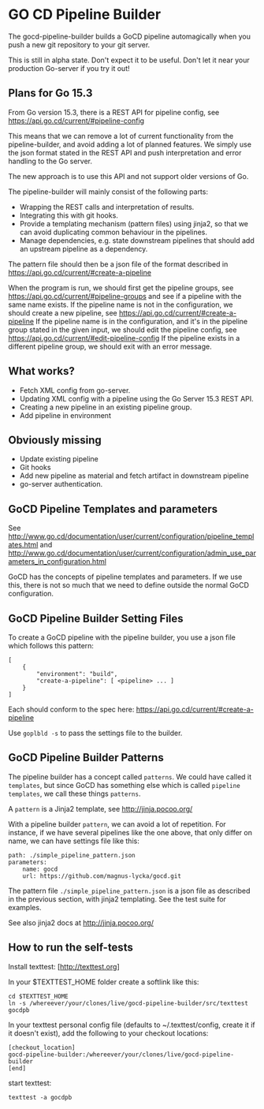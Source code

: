 GO CD Pipeline Builder
=====================

The gocd-pipeline-builder builds a GoCD pipeline automagically
when you push a new git repository to your git server.

This is still in alpha state. Don't expect it to be useful.
Don't let it near your production Go-server if you try it out!

Plans for Go 15.3
-----------------

From Go version 15.3, there is a REST API for pipeline config,
see https://api.go.cd/current/#pipeline-config

This means that we can remove a lot of current functionality
from the pipeline-builder, and avoid adding a lot of planned
features. We simply use the json format stated in the REST API
and push interpretation and error handling to the Go server.

The new approach is to use this API and not support older versions of Go.

The pipeline-builder will mainly consist of the following parts:
- Wrapping the REST calls and interpretation of results.
- Integrating this with git hooks.
- Provide a templating mechanism (pattern files) using jinja2,
  so that we can avoid duplicating common behaviour in the pipelines.
- Manage dependencies, e.g. state downstream pipelines that
  should add an upstream pipeline as a dependency.

The pattern file should then be a json file of the format described
in https://api.go.cd/current/#create-a-pipeline

When the program is run, we should first get the pipeline groups,
see https://api.go.cd/current/#pipeline-groups
and see if a pipeline with the same name exists.
If the pipeline name is not in the configuration, we should
create a new pipeline, see https://api.go.cd/current/#create-a-pipeline
If the pipeline name is in the configuration, and it's in the
pipeline group stated in the given input, we should edit the
pipeline config, see https://api.go.cd/current/#edit-pipeline-config
If the pipeline exists in a different pipeline group, we should exit
with an error message.


What works?
-----------
 * Fetch XML config from go-server.
 * Updating XML config with a pipeline using the Go Server 15.3 REST API.
 * Creating a new pipeline in an existing pipeline group.
 * Add pipeline in environment


Obviously missing
-----------------
 * Update existing pipeline
 * Git hooks
 * Add new pipeline as material and fetch artifact in downstream pipeline
 * go-server authentication.


GoCD Pipeline Templates and parameters
--------------------------------------

See http://www.go.cd/documentation/user/current/configuration/pipeline_templates.html
and http://www.go.cd/documentation/user/current/configuration/admin_use_parameters_in_configuration.html

GoCD has the concepts of pipeline templates and parameters.
If we use this, there is not so much that we need to define
outside the normal GoCD configuration.


GoCD Pipeline Builder Setting Files
-----------------------------------

To create a GoCD pipeline with the pipeline builder,
you use a json file which follows this pattern:

    [
        {
            "environment": "build",
            "create-a-pipeline": [ <pipeline> ... ]
        }
    ]

Each <pipeline> should conform to the spec here:
https://api.go.cd/current/#create-a-pipeline

Use `goplbld -s` to pass the settings file to the builder.


GoCD Pipeline Builder Patterns
------------------------------

The pipeline builder has a concept called `patterns`.
We could have called it `templates`, but since GoCD has
something else which is called `pipeline templates`,
we call these things `patterns`.

A `pattern` is a Jinja2 template, see http://jinja.pocoo.org/

With a pipeline builder `pattern`, we can avoid a lot
of repetition. For instance, if we have several pipelines
like the one above, that only differ on name, we can have
settings file like this:

    path: ./simple_pipeline_pattern.json
    parameters:
        name: gocd
        url: https://github.com/magnus-lycka/gocd.git

The pattern file `./simple_pipeline_pattern.json` is a
json file as described in the previous section, with
jinja2 templating. See the test suite for examples.

See also jinja2 docs at http://jinja.pocoo.org/


How to run the self-tests
-------------------------

Install texttest: [http://texttest.org]

In your $TEXTTEST_HOME folder create a softlink like this:

    cd $TEXTTEST_HOME
    ln -s /whereever/your/clones/live/gocd-pipeline-builder/src/texttest gocdpb

In your texttest personal config file (defaults to ~/.texttest/config, create
it if it doesn't exist), add the following to your checkout locations:

    [checkout_location]
    gocd-pipeline-builder:/whereever/your/clones/live/gocd-pipeline-builder
    [end]

start texttest:

    texttest -a gocdpb

